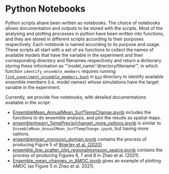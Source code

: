 # Python Notebooks

Python scripts ahave been written as notebooks. The choice of notebooks allows documentation and outputs to be stored with the scripts. Most of the analysing and plotting processes in python have been written into functions, and they are stored in different scripts according to their purposes respectively. Each notebook is named according to its purpose and usage. These scripts all start with a set of six functions to collect the names of available models that have the variable in the experiment and their corresponding directory and filenames respectively and return a dictionary storing these information as "’model_name’:’directory/filename’", in which function `identify_ensemble_members` requires running [`find_experiment_ensemble_members.bash`](https://github.com/pmip4/pmip_p2fvar_analyzer/tree/master/bin/find_experiment_ensemble_members.bash) in [`bin`](https://github.com/pmip4/pmip_p2fvar_analyzer/tree/master/bin) directory to identify available ensemble members (i.e. model names) whose simulations have the target variable in the experiment. 

Currently, we provide five notebooks, with detailed documentations available in the script:
- [EnsembleMean_AnnualMean_SurfTempChange.ipynb](https://github.com/pmip4/pmip_p2fvar_analyzer/blob/master/notebooks/EnsembleMean_AnnualMean_SurfTempChange.ipynb)
   includes the functions to do ensemble analysis, and plot the resutls as spatial maps.
- [ensemble(mean)_TempPrecip(change)_more_options.ipynb](https://github.com/pmip4/pmip_p2fvar_analyzer/blob/master/notebooks/ensemble(mean)_TempPrecip(change)_more_options.ipynb)
   is similar to `EnsembleMean_AnnualMean_SurfTempChange.ipynb`, but having more options.
- [ensemblemean_monsoon_domian.ipynb](https://github.com/pmip4/pmip_p2fvar_analyzer/blob/master/notebooks/ensemblemean_monsoon_domian.ipynb)
   contains the process of producing Figure 5 of [Brierley et al. (2020)](https://cp.copernicus.org/articles/16/1847/2020/)
- [ensemble_line_scatter_plot_regionalmonsoon_seaice.ipynb](https://github.com/pmip4/pmip_p2fvar_analyzer/blob/master/notebooks/ensemble_line_scatter_plot_regionalmonsoon_seaice.ipynb)
   contains the process of producing Figures 6, 7 and 8 in Zhao et al. (2021).
- [Ensemble_mean_changes_in_AMOC.ipynb](https://github.com/pmip4/pmip_p2fvar_analyzer/blob/master/notebooks/Ensemble_mean_changes_in_AMOC.ipynb)
   gives an example of plotting AMOC (as Figure 5 in Zhao et al. 2021).
